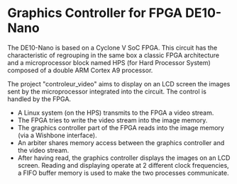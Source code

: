 # Graphics Controller for FPGA DE10-Nano

The DE10-Nano is based on a Cyclone V SoC FPGA. This circuit has the characteristic of regrouping in the same box a classic FPGA architecture and a microprocessor block named HPS (for Hard Processor System) composed of a double ARM Cortex A9 processor.

The project "controleur_video" aims to display on an LCD screen the images sent by the microprocessor integrated into the circuit. The control is handled by the FPGA.

* A Linux system (on the HPS) transmits to the FPGA a video stream.
* The FPGA tries to write the video stream into the image memory.
* The graphics controller part of the FPGA reads into the image memory (via a Wishbone interface).
* An arbiter shares memory access between the graphics controller and the video stream.
* After having read, the graphics controller displays the images on an LCD screen. Reading and displaying operate at 2 different clock frequencies, a FIFO buffer memory is used to make the two processes communicate.
